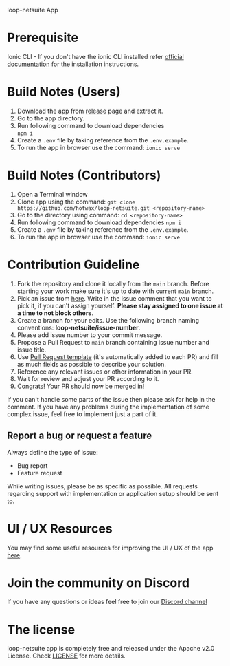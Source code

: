 loop-netsuite App
# Prerequisite
Ionic CLI - If you don't have the ionic CLI installed refer [official documentation](https://ionicframework.com/docs/intro/cli) for the installation instructions.


# Build Notes (Users)

1. Download the app from [release](https://github.com/hotwax/loop-netsuite/releases) page and extract it.
2. Go to the app directory.
3. Run following command to download dependencies  
    `npm i`
4. Create a `.env` file by taking reference from the `.env.example`.
5. To run the app in browser use the command: `ionic serve`


# Build Notes (Contributors)

1. Open a Terminal window
2. Clone app using the command: `git clone https://github.com/hotwax/loop-netsuite.git <repository-name>`
3. Go to the <repository-name> directory using command: `cd <repository-name>`
4. Run following command to download dependencies
    `npm i`
5. Create a `.env` file by taking reference from the `.env.example`.
6. To run the app in browser use the command: `ionic serve`


# Contribution Guideline

1. Fork the repository and clone it locally from the `main` branch. Before starting your work make sure it's up to date with current `main` branch.
2. Pick an issue from [here](https://github.com/hotwax/loop-netsuite/issues). Write in the issue comment that you want to pick it, if you can't assign yourself. **Please stay assigned to one issue at a time to not block others**.
3. Create a branch for your edits. Use the following branch naming conventions: **loop-netsuite/issue-number**.
4. Please add issue number to your commit message.
5. Propose a Pull Request to `main` branch containing issue number and issue title.
6. Use [Pull Request template](https://github.com/hotwax/loop-netsuite/blob/main/.github/PULL_REQUEST_TEMPLATE.md) (it's automatically added to each PR) and fill as much fields as possible to describe your solution.
7. Reference any relevant issues or other information in your PR.
8. Wait for review and adjust your PR according to it.
9. Congrats! Your PR should now be merged in!

If you can't handle some parts of the issue then please ask for help in the comment. If you have any problems during the implementation of some complex issue, feel free to implement just a part of it.

## Report a bug or request a feature

Always define the type of issue:
* Bug report
* Feature request

While writing issues, please be as specific as possible. All requests regarding support with implementation or application setup should be sent to.
    
    
# UI / UX Resources
You may find some useful resources for improving the UI / UX of the app <a href="https://www.figma.com/community/file/885791511781717756" target="_blank">here</a>.

# Join the community on Discord
If you have any questions or ideas feel free to join our <a href="https://discord.gg/SwpJnpdyg3" target="_blank">Discord channel</a>
    
# The license

loop-netsuite app is completely free and released under the Apache v2.0 License. Check <a href="https://github.com/hotwax/loop-netsuite/blob/main/LICENSE" target="_blank">LICENSE</a> for more details.
